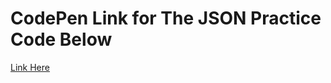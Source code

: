 # CodePen Link for The JSON Practice Code Below

[Link Here](https://codepen.io/timothydharris/full/xxXbNKJ)